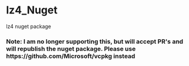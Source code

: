 # lz4_Nuget
lz4 nuget package
<h3>Note: I am no longer supporting this, but will accept PR's and will republish the nuget package. Please use https://github.com/Microsoft/vcpkg instead</h3>
